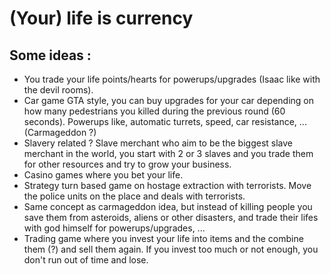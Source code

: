 # (Your) life is currency

## Some ideas :

- You trade your life points/hearts for powerups/upgrades (Isaac like with the devil rooms).
- Car game GTA style, you can buy upgrades for your car depending on how many pedestrians you killed during the previous round (60 seconds). Powerups like, automatic turrets, speed, car resistance, ... (Carmageddon ?)
- Slavery related ? Slave merchant who aim to be the biggest slave merchant in the world, you start with 2 or 3 slaves and you trade them for other resources and try to grow your business.
- Casino games where you bet your life.
- Strategy turn based game on hostage extraction with terrorists. Move the police units on the place and deals with terrorists.
- Same concept as carmageddon idea, but instead of killing people you save them from asteroids, aliens or other disasters, and trade their lifes with god himself for powerups/upgrades, ...
- Trading game where you invest your life into items and the combine them (?) and sell them again. If you invest too much or not enough, you don't run out of time and lose. 
